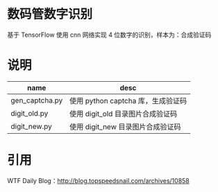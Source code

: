 # 数码管数字识别

基于 TensorFlow 使用 cnn 网络实现 4 位数字的识别，样本为：合成验证码


# 说明
|name|desc|
|---|---|
|gen_captcha.py|使用 python captcha 库，生成验证码|
|digit_old.py|使用 digit_old 目录图片合成验证码|
|digit_new.py|使用 digit_new 目录图片合成验证码|

# 引用
WTF Daily Blog：http://blog.topspeedsnail.com/archives/10858
